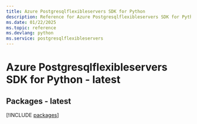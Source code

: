 ```yaml
---
title: Azure Postgresqlflexibleservers SDK for Python
description: Reference for Azure Postgresqlflexibleservers SDK for Python
ms.date: 01/22/2025
ms.topic: reference
ms.devlang: python
ms.service: postgresqlflexibleservers
---
```

# Azure Postgresqlflexibleservers SDK for Python - latest
## Packages - latest
[!INCLUDE [packages](postgresqlflexibleservers-index.md)]
